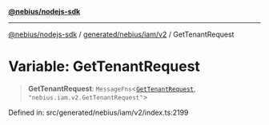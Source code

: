[**@nebius/nodejs-sdk**](../../../../../README.md)

***

[@nebius/nodejs-sdk](../../../../../README.md) / [generated/nebius/iam/v2](../README.md) / GetTenantRequest

# Variable: GetTenantRequest

> **GetTenantRequest**: `MessageFns`\<[`GetTenantRequest`](../interfaces/GetTenantRequest.md), `"nebius.iam.v2.GetTenantRequest"`\>

Defined in: src/generated/nebius/iam/v2/index.ts:2199
